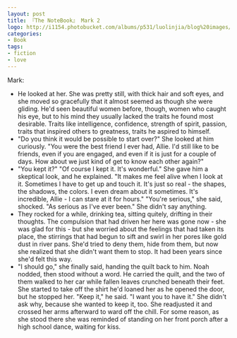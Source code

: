 ```yaml
---
layout: post
title: 『The NoteBook』 Mark 2
logo: http://i1154.photobucket.com/albums/p531/luolinjia/blog%20images/1217_zpsfbf55d8a.jpg
categories:
- Book
tags:
- fiction
- love
---
```


Mark:  

- He looked at her. She was pretty still, with thick hair and soft eyes, and she moved so gracefully that it almost seemed as though she were gliding. He'd seen beautiful women before, though, women who caught his eye, but to his mind they usually lacked the traits he found most desirable. Traits like intelligence, confidence, strength of spirit, passion, traits that inspired others to greatness, traits he aspired to himself.  
- "Do you think it would be possible to start over?" She looked at him curiously. "You were the best friend I ever had, Allie. I'd still like to be friends, even if you are engaged, and even if it is just for a couple of days. How about we just kind of get to know each other again?"
- "You kept it?"  "Of course I kept it. It's wonderful." She gave him a skeptical look, and he explained. "It makes me feel alive when I look at it. Sometimes I have to get up and touch it. It's just so real - the shapes, the shadows, the colors. I even dream about it sometimes. It's incredible, Allie - I can stare at it for hours." "You're serious," she said, shocked. "As serious as I've ever been." She didn't say anything. 
- They rocked for a while, drinking tea, sitting quitely, drifting in their thoughts. The compulsion that had driven her here was gone now - she was glad for this - but she worried about the feelings that had taken its place, the stirrings that had begun to sift and swirl in her pores like gold dust in river pans. She'd tried to deny them, hide from them, but now she realized that she didn't want them to stop. It had been years since she'd felt this way.  
- "I should go," she finally said, handing the quilt back to him. Noah nodded, then stood without a word. He carried the quilt, and the two of them walked to her car while fallen leaves crunched beneath their feet. She started to take off the shirt he'd loaned her as he opened the door, but he stopped her. "Keep it," he said. "I want you to have it."  She didn't ask why, because she wanted to keep it, too. She readjusted it and crossed her arms afterward to ward off the chill. For some reason, as she stood there she was reminded of standing on her front porch after a high school dance, waiting for kiss.
